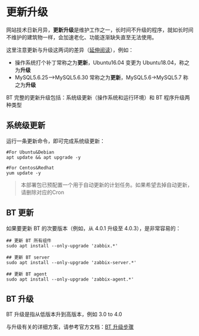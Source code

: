 # 更新升级

网站技术日新月异，**更新升级**是维护工作之一，长时间不升级的程序，就如长时间不维护的建筑物一样，会加速老化、功能逐渐缺失直至无法使用。  

这里注意更新与升级这两词的差异（[延伸阅读](https://support.websoft9.com/docs/faq/zh/tech-upgrade.html#更新-vs-升级)），例如：  

- 操作系统打个补丁常称之为**更新**，Ubuntu16.04 变更为 Ubuntu18.04，称之为**升级**
- MySQL5.6.25-->MySQL5.6.30 常称之为**更新**，MySQL5.6->MySQL5.7 称之为**升级**

BT 完整的更新升级包括：系统级更新（操作系统和运行环境）和 BT 程序升级两种类型

## 系统级更新

运行一条更新命令，即可完成系统级更新：

``` shell
#For Ubuntu&Debian
apt update && apt upgrade -y

#For Centos&Redhat
yum update -y
```
> 本部署包已预配置一个用于自动更新的计划任务。如果希望去掉自动更新，请删除对应的Cron

## BT 更新

如果要更新 BT 的次要版本（例如，从 4.0.1 升级至 4.0.3），是非常容易的：

```
## 更新 BT 所有组件
sudo apt install --only-upgrade 'zabbix.*'

## 更新 BT server
sudo apt install --only-upgrade 'zabbix-server.*'

## 更新 BT agent 
sudo apt install --only-upgrade 'zabbix-agent.*'
```

## BT 升级

BT 升级是指从低版本升到高版本，例如 3.0 to 4.0

与升级有关的详细方案，请参考官方文档：[BT 升级步骤](https://www.zabbix.com/documentation/4.0/zh/manual/installation/upgrade)